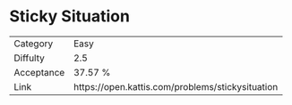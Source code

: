 # Sticky Situation

<table>
    <tr>
        <td>Category</td>
        <td>Easy</td>
    </tr>
    <tr>
        <td>Diffulty</td>
        <td>2.5</td>
    </tr>
    <tr>
        <td>Acceptance</td>
        <td>37.57 %</td>
    </tr>
    <tr>
        <td>Link</td>
        <td>https://open.kattis.com/problems/stickysituation</td>
    </tr>
</table>